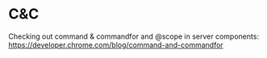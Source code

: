# C&C

Checking out command & commandfor and @scope in server components: https://developer.chrome.com/blog/command-and-commandfor